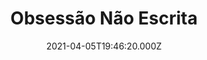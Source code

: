 ---
id: 'df5b8e32-f39f-4748-a6c4-d1d064aa1307'
type: 'movie' # Filme, Série, Anime
title: "Obsessão Não Escrita"
synopsis: []
originalTitle: "Unwritten Obsession"
date: '2021-04-05T19:46:20.000Z'
update: '2021-04-05T19:46:20.000Z'
releaseDate: '2017-08-27T03:00:00.000Z'
imdb:
  rating: '5.9' # 8.5
  id: '' # tt0470752
duration: '1h 27 Min'
trailer:
  urls: [
    'DAViil7cTXM',
  ]
tags: ['1080p']
genre: ['Suspense'] #
quality: '' # BluRay, WEB-DL, HDTV, WEB-DL4K, WEB-DLe
format: '' # MKV, MP4, TS
audio: '' # Dublado, Legendado, Dual Audio, Dub & Leg
subtitle: '' # Português, inglês,
size: '' # 4.8 GB
audioQuality: 
videoQuality: 
directors: []
#  - name: 'Lana Wachowski'
#    image: ''
#  - name: 'Lilly Wachowski'
#    image: ''
cast: []
#  - name: 'Keanu Reeves'
#    image: ''
#    characterName: 'Neo'
writers: []
#  - name: ''
#    image: ''
maturityRating:
  age: '' # L , 10, 12, 14, 16, 18
  topics: [''] # Violence, Illegal drugs, Inappropriate Language, Legal Drugs, Sexual Content, Extreme Violence
###########################################
download:
  
  - url: 'magnet:?xt=urn:btih:92c87606f6be077799c766f35d1dea2df535183d&dn=Obsess%c3%a3o%20N%c3%a3o-Escrita%202020%205.1%20(1080p-FULL)%20LAPUMiA&tr=udp%3a%2f%2ftracker.opentrackr.org%3a1337%2fannounce&tr=udp%3a%2f%2ftracker.openbittorrent.com%3a80%2fannounce&tr=udp%3a%2f%2ftracker.trackerfix.com%3a80%2fannounce&tr=udp%3a%2f%2ftracker.coppersurfer.tk%3a6969%2fannounce&tr=udp%3a%2f%2ftracker.leechers-paradise.org%3a6969%2fannounce&tr=udp%3a%2f%2feddie4.nl%3a6969%2fannounce&tr=udp%3a%2f%2fp4p.arenabg.com%3a1337%2fannounce&tr=udp%3a%2f%2fexplodie.org%3a6969%2fannounce&tr=udp%3a%2f%2fzer0day.ch%3a1337%2fannounce'
    resolution: '1080p' # 720p, 1080p, 4K,
    audio: 'Dual Áudio' # Dublado, Legendado, Dual Audio
    size: '' # 4.8 GB
    quality: '' # BluRay, WEB-DL
    format: '' # MKV
images:
  cover: '/assets/movies/unwritten-obsession.jpg'
  background: '/assets/movies/'
---